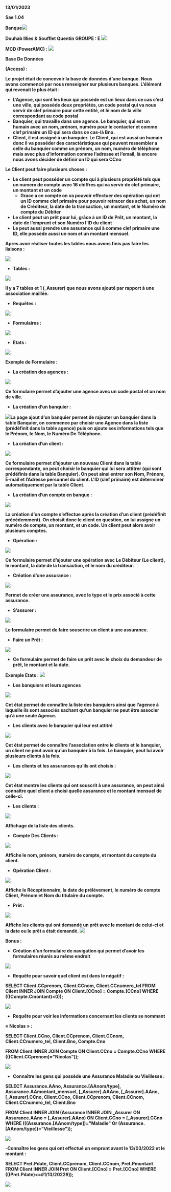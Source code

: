 ﻿**13/01/2023** 

**Sae 1.04** 

**Banque![](img/Aspose.Words.98aca53c-d4c4-43d2-97df-b64b3eca2065.001.png)**

**Douhab Illies & Soufflet Quentin   GROUPE : E ![](img/Aspose.Words.98aca53c-d4c4-43d2-97df-b64b3eca2065.002.png)**

**MCD (PowerAMC) : ![](img/Aspose.Words.98aca53c-d4c4-43d2-97df-b64b3eca2065.003.png)**

**Base De Données**  

**(Access) :** 

**Le projet était de concevoir la base de données d’une banque. Nous avons commencé par nous renseigner sur plusieurs banques. L’élément qui revenait le plus était :**  

- **L’Agence, qui sont les lieux qui possède est un lieux dans ce cas c’est une ville, qui possède deux propriétés, un code postal qui va nous servir de clef primaire pour cette entité, et le nom de la ville correspondant au code postal** 
- **Banquier, qui travaille dans une agence. Le banquier, qui est un humain avec un nom, prénom, numéro pour le contacter et comme clef primaire un ID qui sera dans ce cas-là Bno.**  
- **Client, il est assigné à un banquier. Le Client, qui est aussi un humain donc il va posséder des caractéristiques qui peuvent ressembler a celle du banquier comme un prénom, un nom, numéro de téléphone mais avec plus d’information comme l’adresse et l’email, là encore nous avons décider de définir un ID qui sera CCno** 

**Le Client peut faire plusieurs choses :** 

- **Le client peut posséder  un compte qui à plusieurs propriété tels que un numero de compte avec 16 chiffres qui va servir de clef primaire, un montant et un code** 
  - **Grace a ce compte on va pouvoir effectuer des opération qui ont un ID comme clef primaire pour pouvoir retracer des achat, un nom de Créditeur, la date de la transaction, un montant, et le Numéro de compte du Débiter**  
- **Le client peut un prêt pour lui, grâce à un ID de Prêt, un montant, la date de l’emprunt et son Numéro l’ID du client**  
- **Le peut aussi prendre une assurance qui à  comme clef primaire une ID, elle possède aussi un nom et un montant mensuel.** 

**Apres avoir réaliser toutes les tables nous avons finis pas faire les liaisons :**

**![](img/Aspose.Words.98aca53c-d4c4-43d2-97df-b64b3eca2065.004.png)**

- **Tables :** 

![](img/Aspose.Words.98aca53c-d4c4-43d2-97df-b64b3eca2065.005.png)

**Il y a 7 tables et 1 (\_Assurer) que nous avons ajouté par rapport à une association maillée.** 

- **Requêtes :**  

![](img/Aspose.Words.98aca53c-d4c4-43d2-97df-b64b3eca2065.006.png)

- **Formulaires :**  

![](img/Aspose.Words.98aca53c-d4c4-43d2-97df-b64b3eca2065.007.png)

- **Etats :**  

![](img/Aspose.Words.98aca53c-d4c4-43d2-97df-b64b3eca2065.008.png)

**Exemple de Formulaire :**  

- **La création des agences :**  

![](img/Aspose.Words.98aca53c-d4c4-43d2-97df-b64b3eca2065.009.png)

**Ce formulaire permet d’ajouter une agence avec un code postal et un nom de ville.** 

- **La création d’un banquier :** 

![](img/Aspose.Words.98aca53c-d4c4-43d2-97df-b64b3eca2065.010.jpeg)**La page ajout d’un banquier permet de rajouter un banquier dans la table Banquier, on commence par choisir une Agence dans la liste (prédéfinit dans la table agence) puis on ajoute ses informations tels que le Prénom, le Nom, le Numéro De Téléphone.** 

- **La création d’un client :** 

![](img/Aspose.Words.98aca53c-d4c4-43d2-97df-b64b3eca2065.011.jpeg)

**Ce formulaire permet d’ajouter un nouveau Client dans la table correspondante, on peut choisir le banquier qui lui sera attitrer (qui sont prédéfinis dans la table Banquier). On peut ainsi entrer son Nom, Prénom, E-mail et l’Adresse personnel du client. L’ID (clef primaire) est déterminer automatiquement par la table Client.** 

- **La création d’un compte en banque :** 

![](img/Aspose.Words.98aca53c-d4c4-43d2-97df-b64b3eca2065.012.jpeg)

**La création d’un compte s’effectue après la création d’un client (prédéfinit précédemment). On choisit donc le client en question, on lui assigne un numéro de compte, un montant, et un code. Un client peut alors avoir plusieurs comptes.** 

- **Opération :**  

![](img/Aspose.Words.98aca53c-d4c4-43d2-97df-b64b3eca2065.013.jpeg)

**Ce formulaire permet d’ajouter une opération avec Le Débiteur (Le client), le montant, la date de la transaction, et le nom du créditeur.**  

- **Création d’une assurance :**  

![](img/Aspose.Words.98aca53c-d4c4-43d2-97df-b64b3eca2065.014.png)

**Permet de créer une assurance, avec le type et le prix associé à cette assurance.** 

- **S’assurer :**  

![](img/Aspose.Words.98aca53c-d4c4-43d2-97df-b64b3eca2065.015.jpeg)

**Le formulaire permet de faire souscrire un client à une assurance.** 

- **Faire un Prêt :**  

![](img/Aspose.Words.98aca53c-d4c4-43d2-97df-b64b3eca2065.016.jpeg)

- **Ce formulaire permet de faire un prêt avec le choix du demandeur de prêt, le montant et la date.** 

**Exemple Etats : ![](img/Aspose.Words.98aca53c-d4c4-43d2-97df-b64b3eca2065.017.png)**

- **Les banquiers et leurs agences** 

![](img/Aspose.Words.98aca53c-d4c4-43d2-97df-b64b3eca2065.018.jpeg)

**Cet état permet de connaître la liste des banquiers ainsi que l’agence à laquelle ils sont associés sachant qu’un banquier ne peut être associer qu’à une seule Agence.** 

- **Les clients avec le banquier qui leur est attitré** 

![](img/Aspose.Words.98aca53c-d4c4-43d2-97df-b64b3eca2065.019.jpeg)

**Cet état permet de connaître l’association entre le clients et le banquier, un client ne peut avoir qu’un banquier à la fois. Le banquier, peut lui avoir plusieurs clients à la fois.** 

- **Les clients et les assurances qu’ils ont choisis :**  

![](img/Aspose.Words.98aca53c-d4c4-43d2-97df-b64b3eca2065.020.png)

**Cet état montre les clients qui ont souscrit à une assurance, on peut ainsi connaître quel client a choisi quelle assurance et le montant mensuel de celle-ci.** 

- **Les clients :** 

![](img/Aspose.Words.98aca53c-d4c4-43d2-97df-b64b3eca2065.021.jpeg)

**Affichage de la liste des clients.** 

- **Compte Des Clients :**  

![](img/Aspose.Words.98aca53c-d4c4-43d2-97df-b64b3eca2065.022.jpeg)

**Affiche le nom, prénom, numéro de compte, et montant du compte du client.** 

- **Opération Client :**  

![](img/Aspose.Words.98aca53c-d4c4-43d2-97df-b64b3eca2065.023.jpeg)

**Affiche le Réceptionnaire, la date de prélèvement, le numéro de compte Client, Prénom et Nom du titulaire du compte.** 

- **Prêt :** 

![](img/Aspose.Words.98aca53c-d4c4-43d2-97df-b64b3eca2065.024.jpeg)

**Affiche les clients qui ont demandé un prêt avec le montant de celui-ci et la date ou le prêt a était demandé. ![](img\Aspose.Words.98aca53c-d4c4-43d2-97df-b64b3eca2065.025.png)**

**Bonus :** 

- **Création d’un formulaire de navigation qui permet d’avoir les formulaires réunis au même endroit**  

![](img/Aspose.Words.98aca53c-d4c4-43d2-97df-b64b3eca2065.026.png)

- **Requête pour savoir quel client est dans le négatif :**  

**SELECT Client.CCprenom, Client.CCnom, Client.CCnumero\_tel FROM Client INNER JOIN Compte ON Client.[CCno] = Compte.[CCno] WHERE (((Compte.Cmontant)<0));** 

![](img/Aspose.Words.98aca53c-d4c4-43d2-97df-b64b3eca2065.027.png)

- **Requête pour voir les informations concernant les clients se nommant** 

**« Nicolas » :**  

**SELECT Client.CCno, Client.CCprenom, Client.CCnom, Client.CCnumero\_tel, Client.Bno, Compte.Cno** 

**FROM Client INNER JOIN Compte ON Client.CCno = Compte.CCno WHERE (((Client.CCprenom)="Nicolas"));** 

![](img/Aspose.Words.98aca53c-d4c4-43d2-97df-b64b3eca2065.028.jpeg)

- **Connaître les gens qui possède une Assurance Maladie ou Vieillesse :** 

**SELECT Assurance.AAno, Assurance.[AAnom/type], Assurance.AAmontant\_mensuel, [\_Assurer].AAAno, [\_Assurer].AAno, [\_Assurer].CCno, Client.CCno, Client.CCprenom, Client.CCnom, Client.CCnumero\_tel, Client.Bno** 

**FROM Client INNER JOIN (Assurance INNER JOIN \_Assurer ON Assurance.AAno = [\_Assurer].AAno) ON Client.CCno = [\_Assurer].CCno WHERE (((Assurance.[AAnom/type])="Maladie" Or (Assurance.[AAnom/type])="Vieillesse"));** 

![](img\Aspose.Words.98aca53c-d4c4-43d2-97df-b64b3eca2065.029.jpeg)

**-Connaître les gens qui ont effectué un emprunt avant le 13/03/2022 et le montant :** 

**SELECT Pret.Pdate, Client.CCprenom, Client.CCnom, Pret.Pmontant FROM Client INNER JOIN Pret ON Client.[CCno] = Pret.[CCno] WHERE (((Pret.Pdate)<=#1/13/2022#));** 

![](img\Aspose.Words.98aca53c-d4c4-43d2-97df-b64b3eca2065.030.jpeg)
